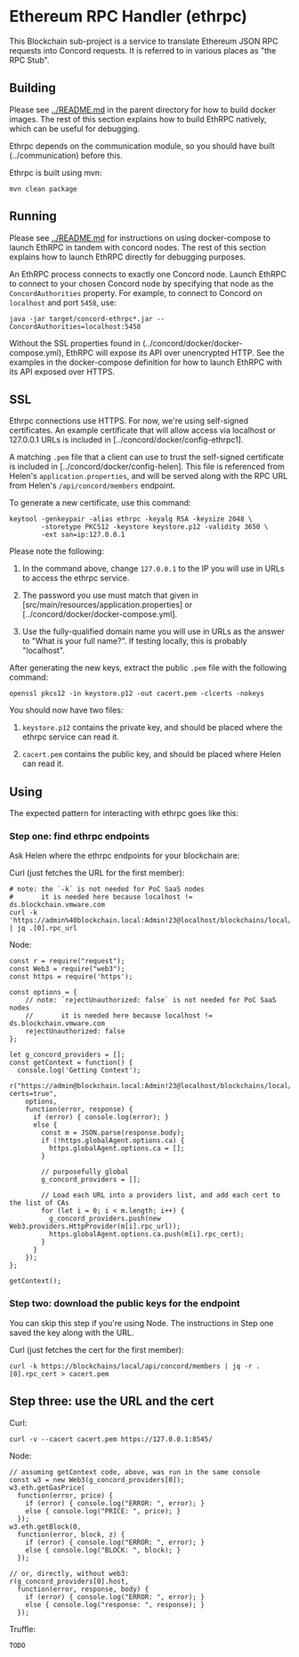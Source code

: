 # Ethereum RPC Handler (ethrpc)

This Blockchain sub-project is a service to translate Ethereum JSON RPC
requests into Concord requests. It is referred to in various places as
"the RPC Stub".

## Building

Please see [../README.md](README.md) in the parent directory for how
to build docker images. The rest of this section explains how to build
EthRPC natively, which can be useful for debugging.

Ethrpc depends on the communication module, so you should have built
(../communication) before this.

Ethrpc is built using mvn:

```
mvn clean package
```

## Running

Please see [../README.md](README.md) for instructions on using
docker-compose to launch EthRPC in tandem with concord nodes. The rest
of this section explains how to launch EthRPC directly for debugging
purposes.

An EthRPC process connects to exactly one Concord node. Launch EthRPC
to connect to your chosen Concord node by specifying that node as the
`ConcordAuthorities` property. For example, to connect to Concord on
`localhost` and port `5458`, use:

```
java -jar target/concord-ethrpc*.jar --ConcordAuthorities=localhost:5458
```

Without the SSL properties found in
(../concord/docker/docker-compose.yml), EthRPC will expose its API
over unencrypted HTTP. See the examples in the docker-compose
definition for how to launch EthRPC with its API exposed over HTTPS.

## SSL

Ethrpc connections use HTTPS. For now, we're using self-signed
certificates. An example certificate that will allow access via
localhost or 127.0.0.1 URLs is included in
[../concord/docker/config-ethrpc1].

A matching `.pem` file that a client can use to trust the self-signed
certificate is included in [../concord/docker/config-helen]. This file
is referenced from Helen's `application.properties`, and will be
served along with the RPC URL from Helen's `/api/concord/members`
endpoint.

To generate a new certificate, use this command:

```
keytool -genkeypair -alias ethrpc -keyalg RSA -keysize 2048 \
        -storetype PKCS12 -keystore keystore.p12 -validity 3650 \
        -ext san=ip:127.0.0.1
```

Please note the following:

1. In the command above, change `127.0.0.1` to the IP you will use in
URLs to access the ethrpc service.

2. The password you use must match that given in
[src/main/resources/application.properties] or
[../concord/docker/docker-compose.yml].

3. Use the fully-qualified domain name you will use in URLs as the
answer to "What is your full name?". If testing locally, this is
probably "localhost".

After generating the new keys, extract the public `.pem` file with the
following command:

```
openssl pkcs12 -in keystore.p12 -out cacert.pem -clcerts -nokeys
```

You should now have two files:

1. `keystore.p12` contains the private key, and should be placed where
the ethrpc service can read it.

2. `cacert.pem` contains the public key, and should be placed where
Helen can read it.

## Using

The expected pattern for interacting with ethrpc goes like this:

### Step one: find ethrpc endpoints

Ask Helen where the ethrpc endpoints for your blockchain are:

Curl (just fetches the URL for the first member):

```
# note: the `-k` is not needed for PoC SaaS nodes
#       it is needed here because localhost != ds.blockchain.vmware.com
curl -k 'https://admin%40blockchain.local:Admin!23@localhost/blockchains/local/api/concord/members | jq .[0].rpc_url
```

Node:

```
const r = require("request");
const Web3 = require("web3");
const https = require('https');

const options = {
    // note: `rejectUnauthorized: false` is not needed for PoC SaaS nodes
    //       it is needed here because localhost != ds.blockchain.vmware.com
    rejectUnauthorized: false
};

let g_concord_providers = [];
const getContext = function() {
  console.log('Getting Context');
  r("https://admin@blockchain.local:Admin!23@localhost/blockchains/local/api/concord/members?certs=true",
    options,
    function(error, response) {
      if (error) { console.log(error); }
      else {
        const m = JSON.parse(response.body);
        if (!https.globalAgent.options.ca) {
          https.globalAgent.options.ca = [];
        }

        // purposefully global
        g_concord_providers = [];

        // Load each URL into a providers list, and add each cert to the list of CAs
        for (let i = 0; i < m.length; i++) {
          g_concord_providers.push(new Web3.providers.HttpProvider(m[i].rpc_url));
          https.globalAgent.options.ca.push(m[i].rpc_cert);
        }
      }
    });
};

getContext();
```

### Step two: download the public keys for the endpoint

You can skip this step if you're using Node. The instructions in Step
one saved the key along with the URL.

Curl (just fetches the cert for the first member):

```
curl -k https://blockchains/local/api/concord/members | jq -r .[0].rpc_cert > cacert.pem
```

## Step three: use the URL and the cert

Curl:

```
curl -v --cacert cacert.pem https://127.0.0.1:8545/
```

Node:

```
// assuming getContext code, above, was run in the same console
const w3 = new Web3(g_concord_providers[0]);
w3.eth.getGasPrice(
  function(error, price) {
    if (error) { console.log("ERROR: ", error); }
    else { console.log("PRICE: ", price); }
  });
w3.eth.getBlock(0,
  function(error, block, z) {
    if (error) { console.log("ERROR: ", error); }
    else { console.log("BLOCK: ", block); }
  });

// or, directly, without web3:
r(g_concord_providers[0].host,
  function(error, response, body) {
    if (error) { console.log("ERROR: ", error); }
    else { console.log("response: ", response); }
  });
```

Truffle:

```
TODO
```
